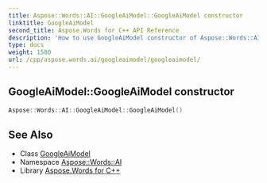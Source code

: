 ```yaml
---
title: Aspose::Words::AI::GoogleAiModel::GoogleAiModel constructor
linktitle: GoogleAiModel
second_title: Aspose.Words for C++ API Reference
description: 'How to use GoogleAiModel constructor of Aspose::Words::AI::GoogleAiModel class in C++.'
type: docs
weight: 1500
url: /cpp/aspose.words.ai/googleaimodel/googleaimodel/
---
```

## GoogleAiModel::GoogleAiModel constructor




```cpp
Aspose::Words::AI::GoogleAiModel::GoogleAiModel()
```

## See Also

* Class [GoogleAiModel](../)
* Namespace [Aspose::Words::AI](../../)
* Library [Aspose.Words for C++](../../../)
